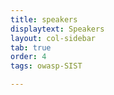 ```yaml
---
title: speakers
displaytext: Speakers
layout: col-sidebar
tab: true
order: 4
tags: owasp-SIST

---
```

